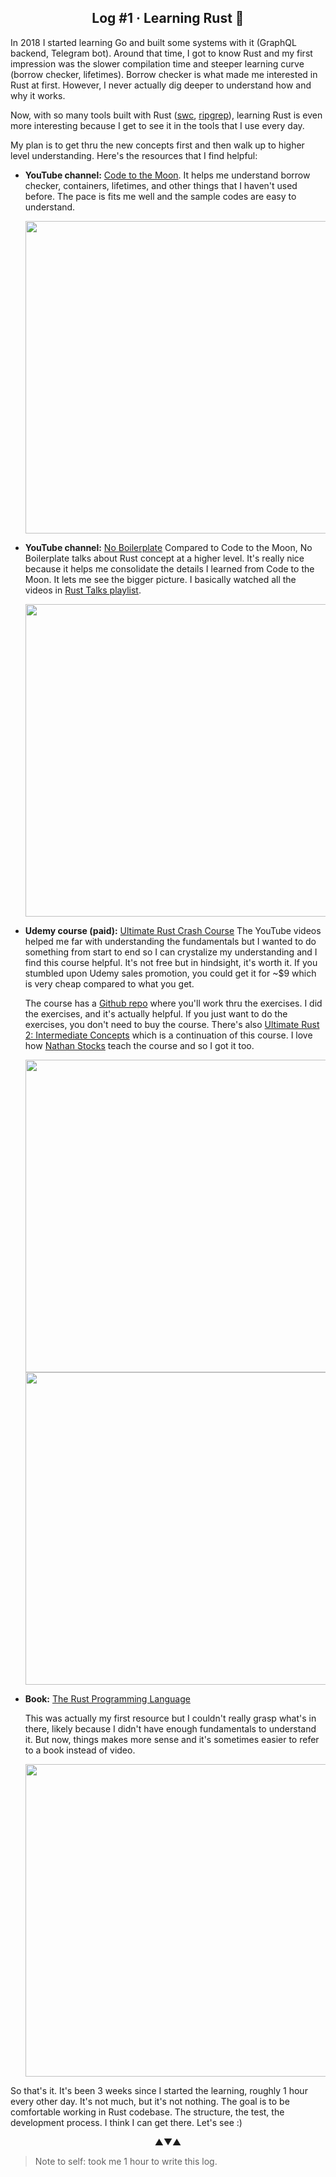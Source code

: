 <h2 align=center>Log #1 · Learning Rust 🦀</h2>

In 2018 I started learning Go and built some systems with it (GraphQL backend, Telegram bot). Around that time, I got to know Rust and my first impression was the slower compilation time and steeper learning curve (borrow checker, lifetimes). Borrow checker is what made me interested in Rust at first. However, I never actually dig deeper to understand how and why it works.

Now, with so many tools built with Rust ([swc](https://swc.rs), [ripgrep](https://github.com/BurntSushi/ripgrep)), learning Rust is even more interesting because I get to see it in the tools that I use every day.

My plan is to get thru the new concepts first and then walk up to higher level understanding. Here's the resources that I find helpful:

- **YouTube channel:** [Code to the Moon](https://www.youtube.com/channel/UCjREVt2ZJU8ql-NC9Gu-TJw). 
    It helps me understand borrow checker, containers, lifetimes, and other things that I haven't used before. The pace is fits me well and the sample codes are easy to understand.

    <img width=500 src=https://user-images.githubusercontent.com/7823011/199706739-c7afb255-c78b-43bd-9b50-dfc6ff244e2d.png />

- **YouTube channel:** [No Boilerplate](https://www.youtube.com/c/NoBoilerplate)
    Compared to Code to the Moon, No Boilerplate talks about Rust concept at a higher level. It's really nice because it helps me consolidate the details I learned from Code to the Moon. It lets me see the bigger picture. I basically watched all the videos in [Rust Talks playlist](https://www.youtube.com/playlist?list=PLZaoyhMXgBzoM9bfb5pyUOT3zjnaDdSEP).

    <img width=500 src=https://user-images.githubusercontent.com/7823011/199707240-78f5b17c-ffda-4cb1-ac00-9a6d736caf5a.png />

- **Udemy course (paid):** [Ultimate Rust Crash Course](https://www.udemy.com/course/ultimate-rust-crash-course)
    The YouTube videos helped me far with understanding the fundamentals but I wanted to do something from start to end so I can crystalize my understanding and I find this course helpful. It's not free but in hindsight, it's worth it. If you stumbled upon Udemy sales promotion, you could get it for ~$9 which is very cheap compared to what you get. 

    The course has a [Github repo](https://github.com/CleanCut/ultimate_rust_crash_course/) where you'll work thru the exercises. I did the exercises, and it's actually helpful. If you just want to do the exercises, you don't need to buy the course. There's also [Ultimate Rust 2: Intermediate Concepts](https://www.udemy.com/course/ultimate-rust-2/) which is a continuation of this course. I love how [Nathan Stocks](https://github.com/cleancut) teach the course and so I got it too.

    <img width=500 src=https://user-images.githubusercontent.com/7823011/199708467-368d1ebc-1cef-4765-a5ac-b969acea93f3.png />

    <img width=500 src=https://user-images.githubusercontent.com/7823011/199710094-cfafa838-ce57-4e22-ba06-9356e1acc347.png />

- **Book:** [The Rust Programming Language](https://doc.rust-lang.org/book/#the-rust-programming-language)

  This was actually my first resource but I couldn't really grasp what's in there, likely because I didn't have enough fundamentals to understand it. But now, things makes more sense and it's sometimes easier to refer to a book instead of video.

    <img width=500 src=https://user-images.githubusercontent.com/7823011/199710424-0000edd0-e77d-40dc-ab6c-ed25776b69cb.png />

So that's it. It's been 3 weeks since I started the learning, roughly 1 hour every other day. It's not much, but it's not nothing. The goal is to be comfortable working in Rust codebase. The structure, the test, the development process. I think I can get there. Let's see :)

<p align="center">▲▼▲</p>

> Note to self: took me 1 hour to write this log.
